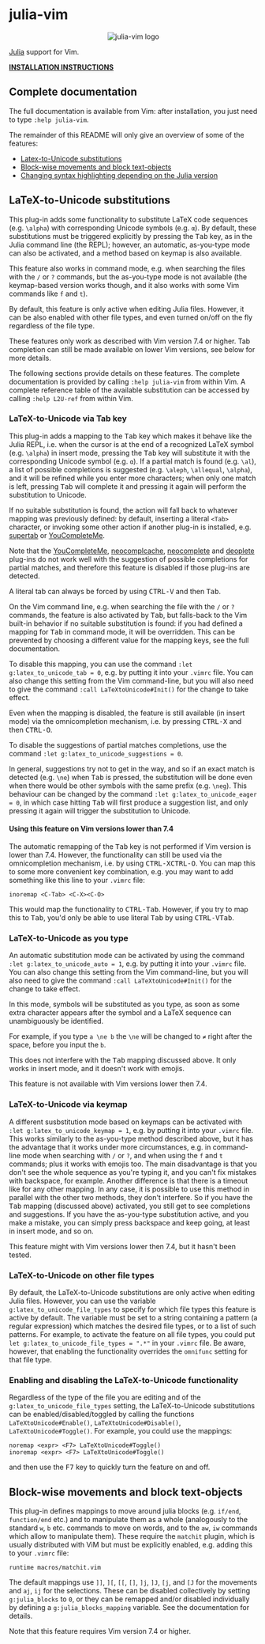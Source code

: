 # julia-vim

<p align="center"><img src="logo.png" alt="julia-vim logo"/></p>

[Julia] support for Vim.

**[INSTALLATION INSTRUCTIONS]**

[Julia]: http://julialang.org/
[Installation instructions]: INSTALL.md

## Complete documentation

The full documentation is available from Vim: after installation, you just need to type `:help julia-vim`.

The remainder of this README will only give an overview of some of the features:

* [Latex-to-Unicode substitutions](#latex-to-unicode-substitutions)
* [Block-wise movements and block text-objects](#block-wise-movements-and-block-text-objects)
* [Changing syntax highlighting depending on the Julia version](#changing-syntax-highlighting-depending-on-the-julia-version)

## LaTeX-to-Unicode substitutions

This plug-in adds some functionality to substitute LaTeX code sequences (e.g. `\alpha`) with corresponding
Unicode symbols (e.g. `α`). By default, these substitutions must be triggered explicitly by pressing the
<kbd>Tab</kbd> key, as in the Julia command line (the REPL); however, an automatic, as-you-type mode can also
be activated, and a method based on keymap is also available.

This feature also works in command mode, e.g. when searching the files with the `/` or `?` commands, but the
as-you-type mode is not available (the keymap-based version works though, and it also works with some Vim
commands like `f` and `t`).

By default, this feature is only active when editing Julia files. However, it can be also enabled with
other file types, and even turned on/off on the fly regardless of the file type.

These features only work as described with Vim version 7.4 or higher. Tab completion can still be made
available on lower Vim versions, see below for more details.

The following sections provide details on these features. The complete documentation is provided by calling
`:help julia-vim` from within Vim. A complete reference table of the available substitution can be
accessed by calling `:help L2U-ref` from within Vim.

### LaTeX-to-Unicode via Tab key

This plug-in adds a mapping to the <kbd>Tab</kbd> key which makes it behave like the Julia REPL, i.e. when
the cursor is at the end of a recognized LaTeX symbol (e.g. `\alpha`) in insert mode, pressing
the <kbd>Tab</kbd> key will substitute it with the corresponding Unicode symbol (e.g. `α`). If a partial match
is found (e.g. `\al`), a list of possible completions is suggested (e.g. `\aleph`, `\allequal`,
`\alpha`), and it will be refined while you enter more characters; when only one match is left, pressing
<kbd>Tab</kbd> will complete it and pressing it again will perform the substitution to Unicode.

If no suitable substitution is found, the action will fall back to whatever mapping was previously
defined: by default, inserting a literal `<Tab>` character, or invoking some other action if another
plug-in is installed, e.g. [supertab] or [YouCompleteMe].

Note that the [YouCompleteMe], [neocomplcache], [neocomplete] and [deoplete] plug-ins do not work well
with the suggestion of possible completions for partial matches, and therefore this feature is disabled
if those plug-ins are detected.

A literal tab can always be forced by using <kbd>CTRL-V</kbd> and then <kbd>Tab</kbd>.

On the Vim command line, e.g. when searching the file with the `/` or `?` commands, the feature is
also activated by <kbd>Tab</kbd>, but falls-back to the Vim built-in behavior if no suitable substitution
is found: if you had defined a mapping for <kbd>Tab</kbd> in command mode, it will be overridden. This
can be prevented by choosing a different value for the mapping keys, see the full documentation.

To disable this mapping, you can use the command `:let g:latex_to_unicode_tab = 0`, e.g. by putting
it into your `.vimrc` file. You can also change this setting from the Vim command-line, but you will
also need to give the command `:call LaTeXtoUnicode#Init()` for the change to take effect.

Even when the mapping is disabled, the feature is still available (in insert mode) via the
omnicompletion mechanism, i.e. by pressing <kbd>CTRL-X</kbd> and then <kbd>CTRL-O</kbd>.

To disable the suggestions of partial matches completions, use the command
`:let g:latex_to_unicode_suggestions = 0`.

In general, suggestions try not to get in the way, and so if an exact match is detected (e.g. `\ne`) when
<kbd>Tab</kbd> is pressed, the substitution will be done even when there would be other symbols with the same prefix
(e.g. `\neg`). This behaviour can be changed by the command `:let g:latex_to_unicode_eager = 0`, in
which case hitting <kbd>Tab</kbd> will first produce a suggestion list, and only pressing it again will trigger the
substitution to Unicode.

[supertab]: https://github.com/ervandew/supertab
[YouCompleteMe]: https://github.com/Valloric/YouCompleteMe
[neocomplcache]: https://github.com/Shougo/neocomplcache.vim
[neocomplete]: https://github.com/Shougo/neocomplete.vim
[deoplete]: https://github.com/Shougo/deoplete.nvim

#### Using this feature on Vim versions lower than 7.4

The automatic remapping of the <kbd>Tab</kbd> key is not performed if Vim version is lower than 7.4. However, the
functionality can still be used via the omnicompletion mechanism, i.e. by using <kbd>CTRL-X</kbd><kbd>CTRL-O</kbd>. You can
map this to some more convenient key combination, e.g. you may want to add something like this line to your
`.vimrc` file:

```
inoremap <C-Tab> <C-X><C-O>
```

This would map the functionality to <kbd>CTRL-Tab</kbd>. However, if you try to map this to <kbd>Tab</kbd>, you'd only be
able to use literal <kbd>Tab</kbd> by using <kbd>CTRL-V</kbd><kbd>Tab</kbd>.

### LaTeX-to-Unicode as you type

An automatic substitution mode can be activated by using the command `:let g:latex_to_unicode_auto = 1`,
e.g. by putting it into your `.vimrc` file. You can also change this setting from the Vim command-line, but
you will also need to give the command `:call LaTeXtoUnicode#Init()` for the change to take effect.

In this mode, symbols will be substituted as you type, as soon as some extra character appears after the symbol
and a LaTeX sequence can unambiguously be identified.

For example, if you type `a \ne b` the `\ne` will be changed to `≠` right after the space, before you input
the `b`.

This does not interfere with the <kbd>Tab</kbd> mapping discussed above. It only works in insert mode, and it
doesn't work with emojis.

This feature is not available with Vim versions lower then 7.4.

### LaTeX-to-Unicode via keymap

A different susbstitution mode based on keymaps can be activated with `:let g:latex_to_unicode_keymap = 1`,
e.g. by putting it into your `.vimrc` file. This works similarly to the as-you-type method described above,
but it has the advantage that it works under more circumstances, e.g. in command-line mode when searching with
`/` or `?`, and when using the `f` and `t` commands; plus it works with emojis too.
The main disadvantage is that you don't see the whole sequence as you're typing it, and you can't fix mistakes
with backspace, for example.
Another difference is that there is a timeout like for any other mapping.
In any case, it is possible to use this method in parallel with the other two methods, they don't interfere.
So if you have the <kbd>Tab</kbd> mapping (discussed above) activated, you still get to see completions and
suggestions. If you have the as-you-type substitution active, and you make a mistake, you can simply press
backspace and keep going, at least in insert mode, and so on.

This feature might with Vim versions lower then 7.4, but it hasn't been tested.

### LaTeX-to-Unicode on other file types

By default, the LaTeX-to-Unicode substitutions are only active when editing Julia files. However, you can use
the variable `g:latex_to_unicode_file_types` to specify for which file types this feature is active by default.
The variable must be set to a string containing a pattern (a regular expression) which matches the desired file
types, or to a list of such patterns. For example, to activate the feature on all file types, you could put
`let g:latex_to_unicode_file_types = ".*"` in your `.vimrc` file.
Be aware, however, that enabling the functionality overrides the `omnifunc` setting for that file type.

### Enabling and disabling the LaTeX-to-Unicode functionality

Regardless of the type of the file you are editing and of the `g:latex_to_unicode_file_types` setting, the
LaTeX-to-Unicode substitutions can be enabled/disabled/toggled by calling the functions
`LaTeXtoUnicode#Enable()`, `LaTeXtoUnicode#Disable()`, `LaTeXtoUnicode#Toggle()`. For example, you could use
the mappings:

```
noremap <expr> <F7> LaTeXtoUnicode#Toggle()
inoremap <expr> <F7> LaTeXtoUnicode#Toggle()
```

and then use the <kbd>F7</kbd> key to quickly turn the feature on and off.

## Block-wise movements and block text-objects

This plug-in defines mappings to move around julia blocks (e.g. `if/end`, `function/end` etc.) and to
manipulate them as a whole (analogously to the standard `w`, `b` etc. commands to move on words, and to
the `aw`, `iw` commands which allow to manipulate them). These require the `matchit` plugin, which is usually
distributed with ViM but must be explicitly enabled, e.g. adding this to your `.vimrc` file:

```vim
runtime macros/matchit.vim
```

The default mappings use `]]`, `][`, `[[`, `[]`, `]j`, `]J`, `[j`, and `[J` for the movements
and `aj`, `ij` for the selections. These can be disabled collectively by setting `g:julia_blocks` to `0`,
or they can be remapped and/or disabled individually by defining a `g:julia_blocks_mapping` variable.
See the documentation for details.

Note that this feature requires Vim version 7.4 or higher.
